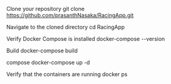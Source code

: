 
Clone your repository
git clone https://github.com/prasanthNasaka/RacingApp.git

Navigate to the cloned directory
cd RacingApp 

Verify Docker Compose is installed
docker-compose --version

Build
docker-compose build

compose
docker-compose up -d

Verify that the containers are running
docker ps
